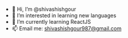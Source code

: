 - 👋 Hi, I’m @shivashishgour
- 👀 I’m interested in learning new languages
- 🌱 I’m currently learning ReactJS
- 📫 Email me: shivashishgour987@gmail.com

<!---
shivashishgour/shivashishgour is a ✨ special ✨ repository because its `README.md` (this file) appears on your GitHub profile.
You can click the Preview link to take a look at your changes.
--->

